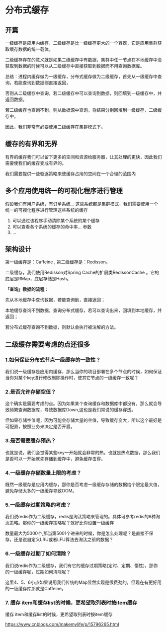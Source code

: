 # 分布式缓存

## 开篇

一级缓存是应用内缓存，二级缓存是比一级缓存更大的一个容器，它是应用集群获取缓存数据的统一载体。

二级缓存存在的意义就是如果二级缓存中有数据，集群中任一节点在本地缓存中没获取到数据的时候可以从二级缓存中直接获取到数据而不用查询数据库。

总结：进程内缓存做为一级缓存，分布式缓存做为二级缓存，首先从一级缓存中查询，若能查询到数据则直接返回，

否则从二级缓存中查询，若二级缓存中可以查询到数据，则回填到一级缓存中，并返回数据。

若二级缓存也查询不到，则从数据源中查询，将结果分别回填到一级缓存，二级缓存中。

因此，我们非常有必要使用二级缓存在集群模式下。

## 缓存的有界和无界

有界的缓存我们可以留下更多的空间和资源给服务器，让其处理的更快，因此我们需要使我们的缓存变成有界的。

我们需要提供一些驱逐策略来使缓存占用的空间在一个合理的范围内

## 多个应用使用统一的可视化程序进行管理

假设我们有用户系统，有订单系统... 这些系统都是集群模式，我们需要使用一个统一的可视化程序进行管理这些系统的缓存

1. 可以通过该程序手动清除某个系统的某个缓存
2. 可以查看各个系统的缓存的命中率... 参数
3. ...

## 架构设计 

第一级缓存是：Caffeine , 第二级缓存是：Redisson。

二级缓存，我们使用Redisson对Spring Cache的扩展类RedissonCache 。它的底层是RMap，底层存储是Hash。

**「查询」数据的流程**：

先从本地缓存中查询数据，若能查询到，直接返回；

本地缓存查询不到数据，查询分布式缓存，若可以查询出来，回填到本地缓存，并返回；

若分布式缓存查询不到数据，则默认会执行被注解的方法。


## 二级缓存需要考虑的点还很多

### 1.如何保证分布式节点一级缓存的一致性？

我们说一级缓存是应用内缓存，那么当你的项目部署在多个节点的时候，如何保证当你对某个key进行修改删除操作时，使其它节点的一级缓存一致呢？

### 2.是否允许存储空值？

这个确实是需要考虑的点。因为如果某个查询缓存和数据库中都没有，那么就会导致频繁查询数据库，导致数据库Down,这也是我们常说的缓存穿透。

但如果存储空值呢，因为可能会存储大量的空值，导致缓存变大，所以这个最好是可配置，按照业务来决定是否开启。

### 3.是否需要缓存预热？

也就是说，我们会觉得某些key一开始就会非常的热，也就是热点数据，那么我们是否可以一开始就先存储到缓存中，避免缓存击穿。

### 4.一级缓存存储数量上限的考虑？

既然一级缓存是应用内缓存，那你是否考虑一级缓存存储的数据给个限定最大值，避免存储太多的一级缓存导致OOM。

### 5.一级缓存过期策略的考虑？

我们说redis作为二级缓存，redis是淘汰策略来管理的。具体可参考redis的8种淘汰策略。那你的一级缓存策略呢？就好比你设置一级缓存

数量最大为5000个,那当第5001个进来的时候，你是怎么处理呢？是直接不保存，还是说自定义LRU或者LFU算法去淘汰之前的数据？

### 6.一级缓存过期了如何清除？

我们说redis作为二级缓存，我们有它的缓存过期策略(定时、定期、惰性)，那你的一级缓存呢，过期如何清除呢？

这里4、5、6小点如果说用我们传统的Map显然实现是很费劲的，但现在有更好用的一级缓存库那就是Caffeine。

### 7. 缓存 item和缓存list的时候，更希望取列表时按item缓存

缓存 item和缓存list的时候，更希望取列表时按item缓存



https://www.cnblogs.com/makemylife/p/15796265.html





































